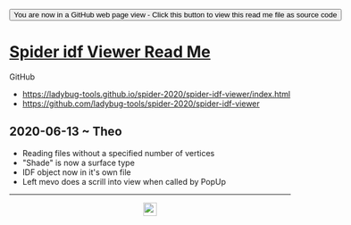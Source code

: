 <span style=display:none; >[You are now in a GitHub source code view - click this link to view Read Me file as a web page](https://ladybug-tools.github.io/spider-2020/spider-idf-viewer/readme.html "View file as a web page.") </span>

<div><input type=button onclick=window.location.href="https://github.com/ladybug-tools/spider-2020/spider-idf-viewer/"
value="You are now in a GitHub web page view - Click this button to view this read me file as source code" ></div>

# [Spider idf Viewer Read Me]( ./readme.html )

GitHub

* https://ladybug-tools.github.io/spider-2020/spider-idf-viewer/index.html
* https://github.com/ladybug-tools/spider-2020/spider-idf-viewer


## 2020-06-13 ~ Theo

* Reading files without a specified number of vertices
* "Shade" is now a surface type
* IDF object now in it's own file
* Left mevo does a scrill into view when called by PopUp


***

<center title="hello! Click me to go up to the top" ><a href=javascript:window.scrollTo(0,0); style=text-decoration:none; > <img width=24 src="https://ladybug.tools/artwork/icons_bugs/ico/spider.ico" > </a></center>
